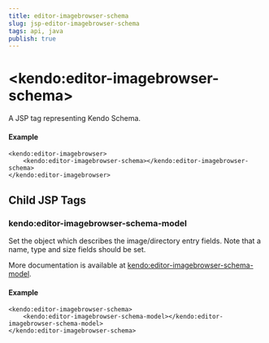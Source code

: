 ```yaml
---
title: editor-imagebrowser-schema
slug: jsp-editor-imagebrowser-schema
tags: api, java
publish: true
---
```


# \<kendo:editor-imagebrowser-schema\>
A JSP tag representing Kendo Schema.

#### Example
    <kendo:editor-imagebrowser>
        <kendo:editor-imagebrowser-schema></kendo:editor-imagebrowser-schema>
    </kendo:editor-imagebrowser>


## Child JSP Tags

### kendo:editor-imagebrowser-schema-model

Set the object which describes the image/directory entry fields. Note that a name, type and size fields should be set.

More documentation is available at [kendo:editor-imagebrowser-schema-model](/api/wrappers/jsp/editor/imagebrowser-schema-model).

#### Example

    <kendo:editor-imagebrowser-schema>
        <kendo:editor-imagebrowser-schema-model></kendo:editor-imagebrowser-schema-model>
    </kendo:editor-imagebrowser-schema>
 
